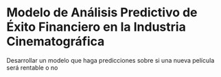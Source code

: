# Modelo de Análisis Predictivo de Éxito Financiero en la Industria Cinematográfica
Desarrollar un modelo que haga predicciones sobre si una nueva película será rentable o no
